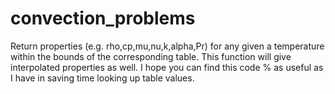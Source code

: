 # convection_problems
Return properties (e.g. rho,cp,mu,nu,k,alpha,Pr) for any given a temperature within the bounds of the corresponding table. This function will give interpolated properties as well. I hope you can find this code % as useful as I have in saving time looking up table values.
